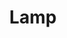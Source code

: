 ---
title: Lamp
tags: ["lamp", "light", "illumination", "lighting", "interior", "decoration", "brightness"]
icon: lamp
svg: '<svg xmlns="http://www.w3.org/2000/svg" width="24" height="24" fill="none" viewBox="0 0 24 24" stroke-width="1.5" stroke-linecap="round" stroke-linejoin="round" stroke="currentColor"><path d="M12 21V11m0 10H9m3 0h3m3-10-2.513-6.702A2 2 0 0 0 13.614 3h-3.228a2 2 0 0 0-1.873 1.298L6 11h12Z"/></svg>'
---